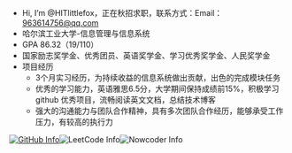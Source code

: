 - Hi, I’m @HITlittlefox，正在秋招求职，联系方式：Email：963614756@qq.com
- 哈尔滨工业大学-信息管理与信息系统
- GPA 86.32（19/110）
- 国家励志奖学金、优秀团员、英语奖学金、学习优秀奖学金、人民奖学金
- 项目经历
  - 3个月实习经历，为持续收益的信息系统做出贡献，出色的完成模块任务
  - 优秀的学习能力，英语雅思6.5分，大学期间保持成绩前15%，积极学习 github 优秀项目，流畅阅读英文文档，总结技术博客
  - 强大的沟通能力与团队合作精神，具有多次团队合作经历，能够承受工作压力，有较高的执行力

<!---
HITlittlefox/HITlittlefox is a ✨ special ✨ repository because its `README.md` (this file) appears on your GitHub profile.
You can click the Preview link to take a look at your changes.
--->

[![GitHub Info](https://stats.justsong.cn/api/github?username=HITlittlefox)](https://github.com/HITlittlefox)![LeetCode Info](https://stats.justsong.cn/api/leetcode?username=severus-8&cn=true)![Nowcoder Info](https://stats.justsong.cn/api/nowcoder?id=361864667)



